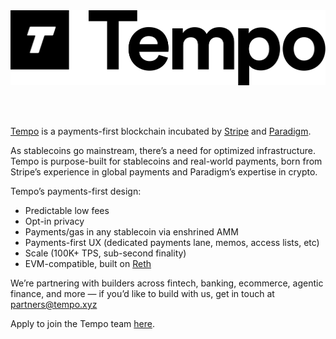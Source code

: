 <br>
<br>

<p align="center">
  <a href="https://tempo.xyz">
    <picture>
      <source media="(prefers-color-scheme: dark)" srcset="https://raw.githubusercontent.com/tempoxyz/.github/refs/heads/main/assets/combomark-dark.svg">
      <img alt="tempo combomark" src="https://raw.githubusercontent.com/tempoxyz/.github/refs/heads/main/assets/combomark-bright.svg" width="auto" height="120">
    </picture>
  </a>
</p>

<br>
<br>

[Tempo](https://tempo.xyz) is a payments-first blockchain incubated by [Stripe](https://stripe.com) and [Paradigm](https://paradigm.xyz).

As stablecoins go mainstream, there’s a need for optimized infrastructure. Tempo is purpose-built for stablecoins and real-world payments, born from Stripe’s experience in global payments and Paradigm’s expertise in crypto.

Tempo’s payments-first design:
- Predictable low fees
- Opt-in privacy
- Payments/gas in any stablecoin via enshrined AMM
- Payments-first UX (dedicated payments lane, memos, access lists, etc)
- Scale (100K+ TPS, sub-second finality)
- EVM-compatible, built on [Reth](https://github.com/paradigmxyz/reth)

We’re partnering with builders across fintech, banking, ecommerce, agentic finance, and more — if you’d like to build with us, get in touch at partners@tempo.xyz

Apply to join the Tempo team [here](https://jobs.ashbyhq.com/tempo-xyz).
